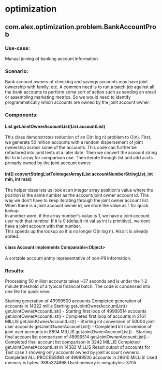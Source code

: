 # optimization

## com.alex.optimization.problem.BankAccountProb


### Use-case: 

Manual joining of banking account information


### Scenario: 

Bank account owners of checking and savings accounts may have joint ownership with family, etc.  A common need is to run a batch job against all the bank accounts to perform some sort of action such as sending an email or assembling marketing metrics.  So we would need to identify programmatically which accounts are owned by the joint account owner.


### Components:

#### List<Account> getJointOwnerAccountList(List<Account> accountList)

This class demonstrates reduction of an O(n log n) problem to O(n).  First, we generate 50 million accounts with a random dispersement of joint ownership across some of the accounts.  This code can further be refactored into junit tests at a later date.  Then we convert the account string list to int array for comparison use.  Then iterate through list and add accts primarly owned by the joint account owner.

#### int[] convertStringListToIntegerArray(List<String> accountNumberStringList, int min, int max)

The helper class lets us look at an integer array position's value where the position is the same number as the account/joint owner account id.  This way we don't have to keep iterating through the joint owner account list.  When there is a joint account owner id, we store the value as 1 for quick lookup.  
In another word, if the array number's value is 1, we have a joint account user with that number.  If it is 0 (default int val as int is primitive), we dont have a joint account with that number.  
This speeds up the lookup so it is no longer O(n log n).  Also it is already sorted.

#### class Account implements Comparable\<Object\>

A sortable account entity representative of non-PII information.


### Results:

Processing 50 million accounts takes ~37 seconds and is under the 1-2 minute threshold of a typical financial batch.  The code is condensed into one file for quick view.  

Starting generation of 49999500 accounts
Completed generation of accounts in 14222 millis
Starting getJointOwnerAccountList()
getJointOwnerAccountList() - Starting first loop of 49999514 accounts
getJointOwnerAccountList() - Completed first loop of accounts in 2161 MILLIS
getJointOwnerAccountList() - Starting int conversion of  50004 joint user accounts
getJointOwnerAccountList() - Completed int conversion of joint user accounts in 8804 MILLIS
getJointOwnerAccountList() - Starting final account list comparison of  49999514
getJointOwnerAccountList() - Completed final account list comparison in 3242 MILLIS
Completed getJointOwnerAccountList in 14382 MILLIS
Result output of accounts for Test case 1 showing only accounts owned by joint account owners:
Completed ALL PROCESSING of 49999500 accounts in 28610 MILLIS!
Used memory is bytes: 3885324968
Used memory is megabytes: 3705